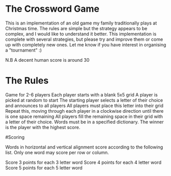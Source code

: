 # The Crossword Game

This is an implementation of an old game my family traditionally plays at Christmas time. The rules are simple but the strategy appears to be complex, and I would like to understand it better. This implementation is complete with several strategies, but please try and improve them or come up with completely new ones. Let me know if you have interest in organising a "tournament" :)

N.B A decent human score is around 30

# The Rules

Game for 2-6 players
Each player starts with a blank 5x5 grid
A player is picked at random to start
The starting player selects a letter of their choice and announces to all players
All players must place this letter into their grid
Repeat this, moving through each player in a clockwise direction until there is one space remaining
All players fill the remaining space in their grid with a letter of their choice.
Words must be in a specified dictionary.
The winner is the player with the highest score.

#Scoring

Words in horizontal and vertical alignment score according to the following list. Only one word may score per row or column.

Score 3 points for each 3 letter word
Score 4 points for each 4 letter word
Score 5 points for each 5 letter word


